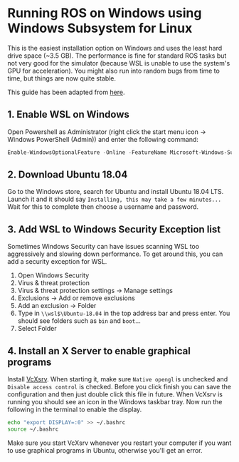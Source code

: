 # Running ROS on Windows using Windows Subsystem for Linux

This is the easiest installation option on Windows and uses the least hard drive space (~3.5 GB). The performance is fine for standard ROS tasks but not very good for the simulator (because WSL is unable to use the system's GPU for acceleration). You might also run into random bugs from time to time, but things are now quite stable.

This guide has been adapted from [here](https://jack-kawell.com/2019/06/24/setting-up-a-ros-development-environment-in-windows/).

## 1. Enable WSL on Windows

Open Powershell as Administrator (right click the start menu icon -> Windows PowerShell (Admin)) and enter the following command:

```powershell
Enable-WindowsOptionalFeature -Online -FeatureName Microsoft-Windows-Subsystem-Linux
```

## 2. Download Ubuntu 18.04

Go to the Windows store, search for Ubuntu and install Ubuntu 18.04 LTS. Launch it and it should say `Installing, this may take a few minutes...` Wait for this to complete then choose a username and password.

## 3. Add WSL to Windows Security Exception list

Sometimes Windows Security can have issues scanning WSL too aggressively and slowing down performance. To get around this, you can add a security exception for WSL.

1. Open Windows Security
2. Virus & threat protection
3. Virus & threat protection settings -> Manage settings
4. Exclusions -> Add or remove exclusions
5. Add an exclusion -> Folder
6. Type in `\\wsl$\Ubuntu-18.04` in the top address bar and press enter. You should see folders such as `bin` and `boot`...
7. Select Folder

## 4. Install an X Server to enable graphical programs

Install [VcXsrv](https://sourceforge.net/projects/vcxsrv/). When starting it, make sure `Native opengl` is unchecked and `Disable access control` is checked. Before you click finish you can save the configuration and then just double click this file in future. When VcXsrv is running you should see an icon in the Windows taskbar tray. Now run the following in the terminal to enable the display.

```bash
echo "export DISPLAY=:0" >> ~/.bashrc
source ~/.bashrc
```

Make sure you start VcXsrv whenever you restart your computer if you want to use graphical programs in Ubuntu, otherwise you'll get an error.
